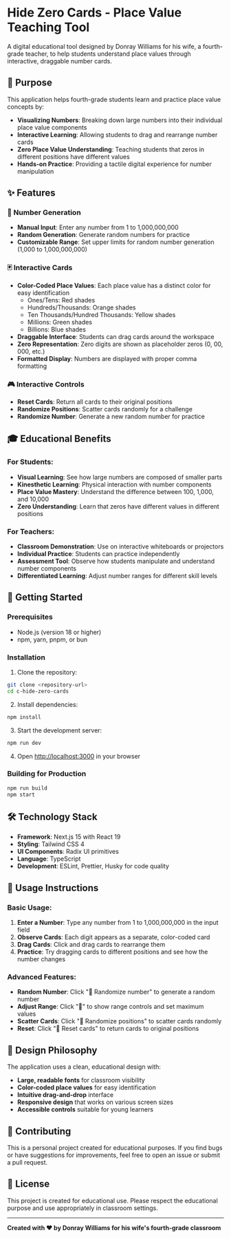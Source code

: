 # Hide Zero Cards - Place Value Teaching Tool

A digital educational tool designed by Donray Williams for his wife, a fourth-grade teacher, to help students understand place values through interactive, draggable number cards.

## 🎯 Purpose

This application helps fourth-grade students learn and practice place value concepts by:

- **Visualizing Numbers**: Breaking down large numbers into their individual place value components
- **Interactive Learning**: Allowing students to drag and rearrange number cards
- **Zero Place Value Understanding**: Teaching students that zeros in different positions have different values
- **Hands-on Practice**: Providing a tactile digital experience for number manipulation

## ✨ Features

### 🎲 Number Generation

- **Manual Input**: Enter any number from 1 to 1,000,000,000
- **Random Generation**: Generate random numbers for practice
- **Customizable Range**: Set upper limits for random number generation (1,000 to 1,000,000,000)

### 🃏 Interactive Cards

- **Color-Coded Place Values**: Each place value has a distinct color for easy identification
  - Ones/Tens: Red shades
  - Hundreds/Thousands: Orange shades
  - Ten Thousands/Hundred Thousands: Yellow shades
  - Millions: Green shades
  - Billions: Blue shades
- **Draggable Interface**: Students can drag cards around the workspace
- **Zero Representation**: Zero digits are shown as placeholder zeros (0, 00, 000, etc.)
- **Formatted Display**: Numbers are displayed with proper comma formatting

### 🎮 Interactive Controls

- **Reset Cards**: Return all cards to their original positions
- **Randomize Positions**: Scatter cards randomly for a challenge
- **Randomize Number**: Generate a new random number for practice

## 🎓 Educational Benefits

### For Students:

- **Visual Learning**: See how large numbers are composed of smaller parts
- **Kinesthetic Learning**: Physical interaction with number components
- **Place Value Mastery**: Understand the difference between 100, 1,000, and 10,000
- **Zero Understanding**: Learn that zeros have different values in different positions

### For Teachers:

- **Classroom Demonstration**: Use on interactive whiteboards or projectors
- **Individual Practice**: Students can practice independently
- **Assessment Tool**: Observe how students manipulate and understand number components
- **Differentiated Learning**: Adjust number ranges for different skill levels

## 🚀 Getting Started

### Prerequisites

- Node.js (version 18 or higher)
- npm, yarn, pnpm, or bun

### Installation

1. Clone the repository:

```bash
git clone <repository-url>
cd c-hide-zero-cards
```

2. Install dependencies:

```bash
npm install
```

3. Start the development server:

```bash
npm run dev
```

4. Open [http://localhost:3000](http://localhost:3000) in your browser

### Building for Production

```bash
npm run build
npm start
```

## 🛠️ Technology Stack

- **Framework**: Next.js 15 with React 19
- **Styling**: Tailwind CSS 4
- **UI Components**: Radix UI primitives
- **Language**: TypeScript
- **Development**: ESLint, Prettier, Husky for code quality

## 📱 Usage Instructions

### Basic Usage:

1. **Enter a Number**: Type any number from 1 to 1,000,000,000 in the input field
2. **Observe Cards**: Each digit appears as a separate, color-coded card
3. **Drag Cards**: Click and drag cards to rearrange them
4. **Practice**: Try dragging cards to different positions and see how the number changes

### Advanced Features:

- **Random Number**: Click "🎲 Randomize number" to generate a random number
- **Adjust Range**: Click "🔽" to show range controls and set maximum values
- **Scatter Cards**: Click "🔀 Randomize positions" to scatter cards randomly
- **Reset**: Click "🔄 Reset cards" to return cards to original positions

## 🎨 Design Philosophy

The application uses a clean, educational design with:

- **Large, readable fonts** for classroom visibility
- **Color-coded place values** for easy identification
- **Intuitive drag-and-drop** interface
- **Responsive design** that works on various screen sizes
- **Accessible controls** suitable for young learners

## 🤝 Contributing

This is a personal project created for educational purposes. If you find bugs or have suggestions for improvements, feel free to open an issue or submit a pull request.

## 📄 License

This project is created for educational use. Please respect the educational purpose and use appropriately in classroom settings.

---

**Created with ❤️ by Donray Williams for his wife's fourth-grade classroom**
